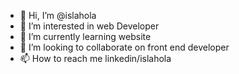 - 👋 Hi, I’m @islahola
- 👀 I’m interested in web Developer
- 🌱 I’m currently learning website
- 💞️ I’m looking to collaborate on front end developer
- 📫 How to reach me linkedin/islahola

<!---
islahola/islahola is a ✨ special ✨ repository because its `README.md` (this file) appears on your GitHub profile.
You can click the Preview link to take a look at your changes.
--->
